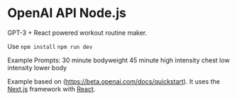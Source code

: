 # OpenAI API Node.js

GPT-3 + React powered workout routine maker.

Use `npm install`
`npm run dev`

Example Prompts:
30 minute bodyweight
45 minute high intensity chest
low intensity lower body

Example based on (https://beta.openai.com/docs/quickstart). It uses the [Next.js](https://nextjs.org/) framework with [React](https://reactjs.org/).
